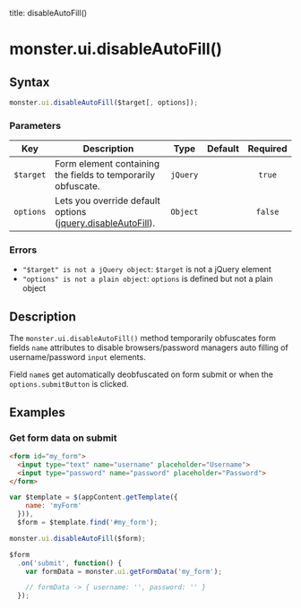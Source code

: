 title: disableAutoFill()

# monster.ui.disableAutoFill()

## Syntax
```javascript
monster.ui.disableAutoFill($target[, options]);
```

### Parameters
Key | Description | Type | Default | Required
:-: | --- | :-: | :-: | :-:
`$target` | Form element containing the fields to temporarily obfuscate. | `jQuery` | | `true`
`options` | Lets you override default options ([jquery.disableAutoFill](https://github.com/terrylinooo/jquery.disableAutoFill#options)). | `Object` | | `false`

### Errors

* `"$target" is not a jQuery object`: `$target` is not a jQuery element
* `"options" is not a plain object`: `options` is defined but not a plain object

## Description
The `monster.ui.disableAutoFill()` method temporarily obfuscates form fields `name` attributes to disable browsers/password managers auto filling of username/password `input` elements.

Field `name`s get automatically deobfuscated on form submit or when the `options.submitButton` is clicked.

## Examples

### Get form data on submit
```html
<form id="my_form">
  <input type="text" name="username" placeholder="Username">
  <input type="password" name="password" placeholder="Password">
</form>
```
```javascript
var $template = $(appContent.getTemplate({
    name: 'myForm'
  })),
  $form = $template.find('#my_form');

monster.ui.disableAutoFill($form);

$form
  .on('submit', function() {
    var formData = monster.ui.getFormData('my_form');

    // formData -> { username: '', password: '' }
  });
```
